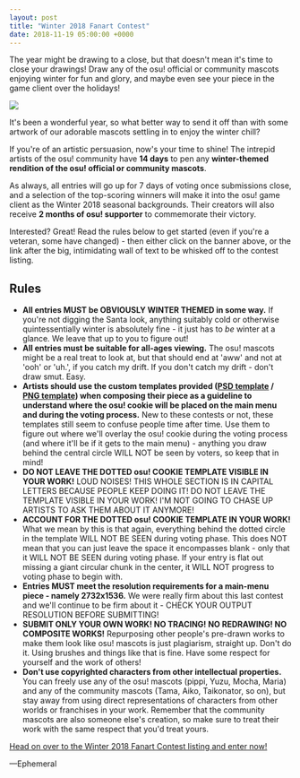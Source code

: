 ```yaml
---
layout: post
title: "Winter 2018 Fanart Contest"
date: 2018-11-19 05:00:00 +0000
---
```


The year might be drawing to a close, but that doesn't mean it's time to close your drawings! Draw any of the osu! official or community mascots enjoying winter for fun and glory, and maybe even see your piece in the game client over the holidays!

[![](https://assets.ppy.sh/contests/73/header.jpg)](https://osu.ppy.sh/community/contests/73)

It's been a wonderful year, so what better way to send it off than with some artwork of our adorable mascots settling in to enjoy the winter chill?

If you're of an artistic persuasion, now's your time to shine! The intrepid artists of the osu! community have **14 days** to pen any **winter-themed rendition of the osu! official or community mascots**.

As always, all entries will go up for 7 days of voting once submissions close, and a selection of the top-scoring winners will make it into the osu! game client as the Winter 2018 seasonal backgrounds. Their creators will also receive **2 months of osu! supporter** to commemorate their victory.

Interested? Great! Read the rules below to get started (even if you're a veteran, some have changed) - then either click on the banner above, or the link after the big, intimidating wall of text to be whisked off to the contest listing.

## Rules

* **All entries MUST be OBVIOUSLY WINTER THEMED in some way.** If you're not digging the Santa look, anything suitably cold or otherwise quintessentially winter is absolutely fine - it just has to *be* winter at a glance. We leave that up to you to figure out!
* **All entries must be suitable for all-ages viewing.** The osu! mascots might be a real treat to look at, but that should end at 'aww' and not at 'ooh' or 'uh.', if you catch my drift. If you don't catch my drift - don't draw smut. Easy.
* **Artists should use the custom templates provided ([PSD template](https://assets.ppy.sh/events/fanart/templates/osu%21%20main%20menu%202732x1536.psd?2017) / [PNG template](https://assets.ppy.sh/events/fanart/templates/osu%21%20main%20menu%202732x1536.png?2017)) when composing their piece as a guideline to understand where the osu! cookie will be placed on the main menu and during the voting process.** New to these contests or not, these templates still seem to confuse people time after time. Use them to figure out where we'll overlay the osu! cookie during the voting process (and where it'll be if it gets to the main menu) - anything you draw behind the central circle WILL NOT be seen by voters, so keep that in mind!
* **DO NOT LEAVE THE DOTTED osu! COOKIE TEMPLATE VISIBLE IN YOUR WORK!** LOUD NOISES! THIS WHOLE SECTION IS IN CAPITAL LETTERS BECAUSE PEOPLE KEEP DOING IT! DO NOT LEAVE THE TEMPLATE VISIBLE IN YOUR WORK! I'M NOT GOING TO CHASE UP ARTISTS TO ASK THEM ABOUT IT ANYMORE!
* **ACCOUNT FOR THE DOTTED osu! COOKIE TEMPLATE IN YOUR WORK!** What we mean by this is that again, everything behind the dotted circle in the template WILL NOT BE SEEN during voting phase. This does NOT mean that you can just leave the space it encompasses blank - only that it WILL NOT BE SEEN during voting phase. If your entry is flat out missing a giant circular chunk in the center, it WILL NOT progress to voting phase to begin with.
* **Entries MUST meet the resolution requirements for a main-menu piece - namely 2732x1536.** We were really firm about this last contest and we'll continue to be firm about it - CHECK YOUR OUTPUT RESOLUTION BEFORE SUBMITTING!
* **SUBMIT ONLY YOUR OWN WORK! NO TRACING! NO REDRAWING! NO COMPOSITE WORKS!** Repurposing other people's pre-drawn works to make them look like osu! mascots is just plagiarism, straight up. Don't do it. Using brushes and things like that is fine. Have some respect for yourself and the work of others!
* **Don't use copyrighted characters from other intellectual properties.** You can freely use any of the osu! mascots (pippi, Yuzu, Mocha, Maria) and any of the community mascots (Tama, Aiko, Taikonator, so on), but stay away from using direct representations of characters from other worlds or franchises in your work. Remember that the community mascots are also someone else's creation, so make sure to treat their work with the same respect that you'd treat yours.

[Head on over to the Winter 2018 Fanart Contest listing and enter now!](https://osu.ppy.sh/community/contests/73)

—Ephemeral